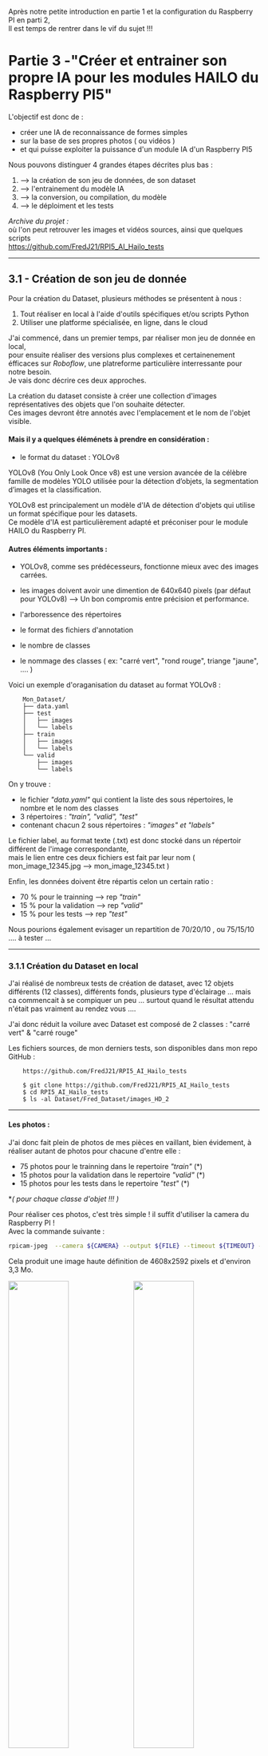 

Après notre petite introduction en partie 1 et la configuration du Raspberry PI en parti 2,<br>
Il est temps de rentrer dans le vif du sujet  !!!<br>

# Partie 3 -"Créer et entrainer son propre IA pour les modules HAILO du Raspberry PI5"

L'objectif est donc de :

* créer une IA de reconnaissance de formes simples
* sur la base de ses propres photos ( ou vidéos )
* et qui puisse exploiter la puissance d'un module IA d'un Raspberry PI5


Nous pouvons distinguer 4 grandes étapes décrites plus bas : 

1. --> la création de son jeu de données, de son dataset
2. --> l'entrainement du modèle IA
3. --> la conversion, ou compilation, du modèle
4. --> le déploiment et les tests    



_Archive du projet :_<br>
où l'on peut retrouver les images et vidéos sources, ainsi que quelques scripts<br>
https://github.com/FredJ21/RPI5_AI_Hailo_tests


---

## 3.1 - Création de son jeu de donnée

Pour la création du Dataset, plusieurs méthodes se présentent à nous : 
 
1. Tout réaliser en local à l'aide d'outils spécifiques et/ou scripts Python 
2. Utiliser une platforme spécialisée, en ligne, dans le cloud 

J'ai commencé, dans un premier temps, par réaliser mon jeu de donnée en local,<br>
pour ensuite réaliser des versions plus complexes et certainenement éfficaces sur *Roboflow*,
une platreforme particulière interressante pour notre besoin.<br>
Je vais donc décrire ces deux approches.


La création du dataset consiste à créer une collection d'images représentatives des objets que l'on souhaite détecter.<br> 
Ces images devront être annotés avec l'emplacement et le nom de l'objet visible.<br>

#### Mais il y a quelques éléménets à prendre en considération :

* le format du dataset : YOLOv8

YOLOv8 (You Only Look Once v8) est une version avancée de la célèbre famille de modèles YOLO 
utilisée pour la détection d’objets, la segmentation d’images et la classification. 

YOLOv8 est principalement un modèle d'IA de détection d'objets qui utilise un format spécifique pour les datasets.<br>
Ce modèle d'IA est particulièrement adapté et préconiser pour le module HAILO du Raspberry PI.


#### Autres éléments importants :

- YOLOv8, comme ses prédécesseurs, fonctionne mieux avec des images carrées.
- les images doivent avoir une dimention de 640x640 pixels (par défaut pour YOLOv8) 
   --> Un bon compromis entre précision et performance. 

- l'arboressence des répertoires 
- le format des fichiers d'annotation 
- le nombre de classes
- le nommage des classes ( ex: "carré vert", "rond rouge", triange "jaune", .... )


Voici un exemple d'oraganisation du dataset au format YOLOv8 :

```
	Mon_Dataset/
	├── data.yaml
	├── test
	│   ├── images
	│   └── labels
	├── train
	│   ├── images
	│   └── labels
	└── valid
		├── images
		└── labels
```

On y trouve : 

- le fichier *"data.yaml"* qui contient la liste des sous répertoires, le nombre et le nom des classes
- 3 répertoires : *"train", "valid", "test"*
- contenant chacun 2 sous répertoires : *"images" et "labels"* 

Le fichier label, au format texte (.txt) est donc stocké dans un répertoir différent de l'image correspondante,<br>
mais le lien entre ces deux fichiers est fait par leur nom ( mon_image_12345.jpg --> mon_image_12345.txt )

Enfin, les données doivent être répartis celon un certain ratio : 

* 70 % pour le trainning --> rep *"train"*
* 15 % pour la validation --> rep *"valid"*
* 15 % pour les tests --> rep *"test"*

Nous pourions également evisager un repartition de 70/20/10 , ou 75/15/10 .... à tester ...

---

### 3.1.1 Création du Dataset en local 

J'ai réalisé de nombreux tests de création de dataset, avec 12 objets différents (12 classes),
différents fonds, plusieurs type d'éclairage ...  mais ca commencait à se compiquer un peu ... 
surtout quand le résultat attendu n'était pas vraiment au rendez vous .... 

J'ai donc réduit la voilure avec Dataset est composé de 2 classes  :  "carré vert"  & "carré rouge"<br>


Les fichiers sources, de mon derniers tests, son disponibles dans mon repo GitHub :

```
	https://github.com/FredJ21/RPI5_AI_Hailo_tests
	
	$ git clone https://github.com/FredJ21/RPI5_AI_Hailo_tests
	$ cd RPI5_AI_Hailo_tests
	$ ls -al Dataset/Fred_Dataset/images_HD_2
```

----

#### Les photos :

J'ai donc fait plein de photos de mes pièces en vaillant, bien évidement, à réaliser autant de photos pour chacune d'entre elle : 

- 75 photos pour le trainning  dans le repertoire *"train"* (*)
- 15 photos pour la validation dans le repertoire *"valid"* (*)
- 15 photos pour les tests dans le repertoire *"test"* (*)

**( pour chaque classe d'objet !!! )*

Pour réaliser ces photos, c'est très simple !  il suffit d'utiliser la camera du Raspberry PI ! <br>
Avec la commande suivante : 

```bash
rpicam-jpeg  --camera ${CAMERA} --output ${FILE} --timeout ${TIMEOUT} --autofocus-mode manual --lens-position 0.0
```
Cela produit une image haute définition de 4608x2592 pixels et d'environ 3,3 Mo.

<a href="photos/1734219226.jpg"><img src="photos/1734219226.jpg" width="49%"></a>
<a href="photos/1734220832.jpg"><img src="photos/1734220832.jpg" width="49%"></a>
<a href="photos/1734220572.jpg"><img src="photos/1734220572.jpg" width="49%"></a>
<a href="photos/1734219623.jpg"><img src="photos/1734219623.jpg" width="49%"></a>

Le script **"prendre_une_photo.sh"** ( dans le répertoire [GIT]Scripts/bin ) permet d'automatiser la séance !<br>
en premant une photo toutes les 2 secondes et en répartissant les clichés des les repertoires : train, valid, et test.<br>
Le nom des fichiers correspond à un horodatage de type timestamp. 

```bash
$ ls -al Dataset/Fred_Dataset/images_HD_2/test/*jpg
-rw-r--r-- 1 pi pi 2994083 15 déc.  00:47 Dataset/Fred_Dataset/images_HD_2/test/1734220016.jpg
-rw-r--r-- 1 pi pi 3009538 15 déc.  00:47 Dataset/Fred_Dataset/images_HD_2/test/1734220032.jpg
-rw-r--r-- 1 pi pi 3367522 15 déc.  00:47 Dataset/Fred_Dataset/images_HD_2/test/1734220038.jpg
-rw-r--r-- 1 pi pi 3281630 15 déc.  00:47 Dataset/Fred_Dataset/images_HD_2/test/1734220046.jpg
-rw-r--r-- 1 pi pi 3273484 15 déc.  00:47 Dataset/Fred_Dataset/images_HD_2/test/1734220051.jpg
../..
```

----

#### Les labels :

Il est temps maintenant d'annoter les images.<br>

Cette opération d'étiquetage consiste à dessiner un cadre de délimitation autour des objets présents sur les photos, tout en précisant sa classe ( "carré vert" ou "carré rouge" ) ?<br>

Cette opération nécessite une certaine précision et un peu de patience !!!<br>
Le cadres doit etre serré mais pas trop proche.<br>
Il ne doit pas y avoir de surajustement dans le cas ou plusieurs objets sont présents sur la même photo.<br>
*( mais par soucis de simplification, mes images ne comportent q'un seul objet )*

Dans mon cas, j'ai choisi de réaliser des photos distinctes par type d'objet. J'ai donc qu'un seul objet par photo. 

Je souhaitais également réaliser cette opération complètement en local, sur mon Raspberry PI5, à l'aide d'un utilistaire très léger.<br>
J'ai utilisé **"YOLO-Label"** que l'on peut trouver ici : https://github.com/developer0hye/Yolo_Label

"YOLO-Label" est également dispo dans une verions pré-compilé pour le Raspberry PI 64bits (version Debian/PiOS 12 bookworm) sur mon GIT :  

```bash
cd RPI5_AI_Hailo_tests//Scripts/bin/Yolo_Label/
chmod +x YoloLabel
./YoloLabel
```

<img src="img/47698872-5bc80980-dc54-11e8-8984-e3e1230eccaf.gif">

*(annimation d'exemple du site officiel)*


L'utilisation est très simple et doit être réalisé sur l'ensemble des photos de DataSet.<br>
- on sélectionne le répertoire de travail qui contien les images
- on selectionne la liste des classes ( *labels_list.txt* )
- on choisi une classe 
- on dessinne en carré pour délimiter notre pièce 
- next ... 

<img src="photos/Capture_YoloLabel_1.png" width="49%"></a>
<img src="photos/Capture_YoloLabel_2.png" width="49%"></a>

Tous les fichiers jpeg sont maintenant accompagnés par un fichier text du même nom mais avec l'extention .txt .   

	1734219226.jpg	-->  1734219226.txt
	1734220832.jpg  -->  1734220832.txt
	1734220572.jpg  -->  1734220572.txt
	1734219623.jpg  -->  1734219623.txt

Ces fichiers contiennent 5 valeurs numérique :

```bash
$ cat train/1734219226.txt 

1 0.637242 0.526384 0.053579 0.094291
```

* l'index de la classe d'objet (0->carré route, 1->carré vert) et les 
* la position en X du centre de l’objet
* la position en Y du centre de l’objet
* la largeur de l’objet 
* la hauteur de l’objet

Les coordonnées sont normalisées de 0 à 1

----

####  Augementation du nombre d'image

Nous avons donc, pour l'ensemble de nos objets : 
- 150 photos d'entrainement, 
- 30 photos de validation, 
- 30 photos de test,
- les photos sont au format .jpg et d'une dimention de 4608x2592 pixels,
- chaque photo est acompagné de son fichier lablel au format .txt


Il maintenant necessaire de redimentionner les photos au format 640x640 pixels (pour YOLOv8),<br>
de plus, il est interressant d'**augmenter artifitiellement** le nombre de photos !!<br>
En effet l'entrainenement de l'IA sur un plus grand nombre de photos permettra d'obtenir de meilleurs résultats 


Plusieurs solutions permettent d'augmenter le nombre de photos : 

* **recadrer** l'image par rapport à l'objet en positionnant l'objet plus ou mois sur la droite ou plus ou mois sur la gauche <br>
--> cette opération permet de passer d'un format de 4608x2592 pixels  à un format carré de 640x640 pixels
* réaliser une ou plusieurs **rotation** d'image
* ajouter artificièlement du **bruit** ( des points blancs ou noirs )
* réaliser plusieurs **itérations** par image source


J'ai dévoloppé un script Python pour réaliser cela  :

```bash 
	$ cd RPI5_AI_Hailo_tests/Scripts/
	
	$ python3 -m venv --system-site-packages venv
	$ source venv/bin/activate
	$ pip install -r requirements.txt

	$ cd bin

	$ cat dataset_HD_to_640x640.conf

		{
    		"REP_IN"  : "../../Dataset/Fred_Dataset/images_HD_2",
    		"REP_OUT" : "/home/pi/My_Dataset/",
    		"IMG_FILE_EXT"   : ".jpg",
    		"LABEL_FILE_EXT" : ".txt",
    		"Nb_Iteration_par_image" : 15,
    		"Add_Noise" : 1,
    		"Retournement" : 3
		}
```

Le fichier de configuration défini les répertoires source et destination, le nombre de bruit, le nombre de retournent d'image<br>
Le script se chargera également de recalculer la nouvelle position, en x et y, de l'objet et ses dimentions afin de produire un nouveau fichier label.<br>    
Le répertoire cibe (REP_OUT) n'est pas obligé d'exister, le script se chargera de créer toute l'arboressance de répertoires.

*GO !!!* 


```bash 

	$ python dataset_HD_to_640x640.py

```

Puisque nous avons réaliseé 15 itérations, pour lesquels nous avons une version avec et sans bruit, et 3 retournents en plus de la position de départ    

- 150 * 15 * 2 * 4 --> 18000 photos le repertoire *"train"* 
- 30 * 15 * 2 * 4 --> 3600 photos dans le repertoire *"valid"* 
- 30 * 15 * 2 * 4 --> 3600 photos dans le repertoire *"test"*

cd qui donne un total de 25200 photos accompagnées de leurs annotations !<br>
en effet : 

```bash
	$ find /home/pi/My_Dataset -name *jpg | wc -l

	25200
```
<img src="photos/Capture_YoloLabel_4.png" ></a>

Notre Dataset en prêt à être utilisé pour l'aprentissage  !!! 

---


### 3.1.2 Création du Dataset sur Roboflow

Une autre solution pour réaliser son dataset et l'annotation de ses images, est d'utiliser un outil en ligne.<br>

**Roboflow** ( https://roboflow.com/ ) est une plateforme tout-en-un qui facilite la gestion, l'annotation, l'augmentation et l'exportation de datasets pour l'entraînement de modèles de vision par ordinateur. Elle est particulièrement utile pour des modèles comme YOLOv8, Faster R-CNN, SSD, et d'autres.

On peut identifier plusieurs fonctionnalités très intéressantes :  

* Annotation d’images : Interface web collaborative pour annoter rapidement les objets.
* Augmentation des données : Ajout automatique de variations (rotation, flou, contraste, etc.) pour améliorer la robustesse du modèle.
* Conversion de formats : Compatible avec YOLO, COCO, Pascal VOC, et d'autres standards.
* Hébergement & API : Stocke et gère les datasets, avec accès via API pour automatiser les workflows.
* Entraînement et déploiement : Intégration avec des frameworks d'IA (PyTorch, TensorFlow) et déploiement dans le cloud ou en edge computing.



Une dès première fonctionnalité très interressante :  

* **Roboflow permet d'extraire une série de photos depuis une vidéo !!!**

#### Nouveau Dataset :

Cette fois ci, pour ce nouveau Dataset, j'ai choisi un nouvel énoncé de départ :

* un Dataset avec 4 classes : round, square, triangle, hexagon
* les 4 objets sont de couleur identique ( vert )
* les images sont extraites de 4 vidéos distinctes
* chaque vidéo dure exactement de 20 secondes 


Pour réaliser les vidés, c'est très simple !  il suffit d'utiliser la camera du Raspberry PI ! <br>
Avec la commande suivante : 

```bash
	rpicam-vid --camera 0 -t20000 --autofocus-range normal --autofocus-speed fast -o square.mp4
```

Nous pouvons bien évidement ajuster les parametres d'autofocus et autres ... 

Ces vidéos de départ sont dans le répertoire :  *Dataset/210125_4_shapes_TEST.sources* du dépo Git :

```bash
	$ ls -al Dataset/210125_4_shapes_TEST.sources/
		total 19516
		-rw-rw-r-- 1 fredj21 fredj21 4881188 janv. 29 13:37 hexagon.mp4
		-rw-rw-r-- 1 fredj21 fredj21 4985373 janv. 29 13:37 round.mp4
		-rw-rw-r-- 1 fredj21 fredj21 4848499 janv. 29 13:37 square.mp4
		-rw-rw-r-- 1 fredj21 fredj21 5261945 janv. 29 13:37 triange.mp4
```

Direction donc  --> http://www.roboflow.com/  

Après s'être indentifier,<br>
on crée un nouveau projet **public** de type "Object Detection" avec le mon des diférentes classes

<img src="photos/robotflow_1.png" width="70%"></a>

ensuite, nous ajoutons les classes à notre projet 
* round, 
* square, 
* triangle, 
* hexagon

<img src="photos/robotflow_2.png" width="70%"></a>


Maintenant, dans la section "Upload Data", nous importons chaque vidéo, l'une après l'autre<br>
avec une fréquence d'échantillonage de **5 images par seconde** (choix arbitraire à adapter à ses besoins) <br> 

<img src="photos/robotflow_3.png" width="45%">  <img src="photos/robotflow_4.png" width="45%">

On crée des tache de type  **"Manual Labeling"**,  que l'on assigne à soi même.<br>

En effet, la plateforme est collaborative, et permet d'assigner des taches à différentes personnes<br>
Dans la section "Annotate", nous pouvous visualiser les différentes taches restants, la personne en charge de cette tache, le taux de réalisation    

<img src="photos/robotflow_5.png" width="80%"><br>


Pas de difficulté lors du labeling, il faut juste veiller à selectionner la bonne classe ....  et avoir un peu de patience !!! <br>

<img src="photos/robotflow_annotate_1.png" width="45%"> <img src="photos/robotflow_annotate_2.png" width="45%">
<img src="photos/robotflow_annotate_3.png" width="45%"> <img src="photos/robotflow_annotate_4.png" width="45%">


Après avoir annoter l'ensemble des images, nous allons ajouter ces images à notre Dataset en utilisant la méthode *"Split Images Between Train/Valid/Test"* qui permetra de répartir aléatoirement nos photos pour les besoins de trainning, validation et test.

<img src="photos/robotflow_10.png" width="80%"><br>


Enfin, il nous reste à générer une nouvelle version de notre Dataset en apliquant des opérations de **rotation**, ajout de **bruit**, passage de certaines photos en **niveau de gris**, .... <br>
Le but étant d'augmenter artificiellement le nombre de photos de notre Dataset<br>




Nous avons donc 



```


































```















---

## 3.2 - Entraînement du modèle IA

2 solutions :  entraîner le modèle en local sous linux,  ou sur Google Colab


Mon Google Colab ( sur mon drive ): 
https://colab.research.google.com/drive/12KGsKCOmMf-tXJuz5a4KUEhlx-oW8yZv#scrollTo=A2VZRmI8cRbh

Le document Colab doit se connecter à un environnement d'execution avec GPU 

Todo : différent environnement !

il est possible de ce type d'environnement ne soit pas disponible à cause de limitation d'utilisation de Colab.
il est également possible du subir des déconnections qui engendrons la perte de son travail  .... 

imaginez !  vous lancez le traitement principal d’entraînement de votre nouveau modèle d'IA ... celui ci dure plusieurs heures et vous êtes donc parti faire un tour ...  
tous s'est bien passé !  nickel ! mais là , à la fin du traitement l'environnement d'execution ne détecte plus d'activité et déconnecte la session en cours !!!  
... il sera alors très probable de ne plus retrouver son travail lors de la reconnexion !    


La version payante permet de garantir une disponibilité des GPU dans le cloud Google. 

Mais une autre solution consiste à se connecter à un environnement d’exécution local . 
Pour cela , Google proposes une image docker très simple à mettre en œuvre :
les étapes : 

	- Installation de Docker sur son poste 
	
	--shm-size
	
	The Docker container’s shared memory (shm-size) can be modified to suit our application’s requirements. By default, the shm-size is set to 64 MB, but we can change it to a different value as needed.
	
	
	
	- $ docker run --gpus=all -p 127.0.0.1:9000:8080 --shm-size=2gb  europe-docker.pkg.dev/colab-images/public/runtime
	
	- puis dans le document Colab --> "connexion à un environnement d’exécution local" 

		"http://127.0.0.1:9000/?token=…
http://127.0.0.1:9000/?token=05f804ed9df704084e2081ba86881ad50d6358cc220cbd9e

---

## 3.3 - Conversion du modèle

Le plus simple est de faire sous linux 

	# pour DFC de Hailo 

	https://hailo.ai/developer-zone/documentation/hailo-sw-suite-2025-01/
	https://hailo.ai/developer-zone/software-downloads/


	
	$ unzip hailo_ai_sw_suite_2025-01_docker.zip
	$ ./hailo_ai_sw_suite_docker_run.sh
	
	
	plusieurs giga de dépendances lors du premier lancement 
	
Loading Docker image: /home/fredj21/FRED/hailo_ai_sw_suite_2025-01.tar.gz
INFO: Checking system requirements...
INFO: System requirements check finished successfully.
5baeb41057c7: Loading layer [==================================================>]  976.4MB/976.4MB
c361101a082c: Loading layer [==================================================>]   83.5MB/83.5MB
593a1325c5ed: Loading layer [==================================================>]  12.99MB/12.99MB
69b082334a83: Loading layer [==================================================>]  9.197MB/9.197MB
b2e1817da5c2: Loading layer [==================================================>]    384MB/384MB
71cf924c7ef0: Loading layer [==================================================>]  18.03MB/18.03MB
21f476235018: Loading layer [==================================================>]  3.072kB/3.072kB
11c4c6ec7d5d: Loading layer [==================================================>]  3.072kB/3.072kB
4b7ec45684e6: Loading layer [==================================================>]  3.072kB/3.072kB
9661444da425: Loading layer [==================================================>]  194.9MB/194.9MB
bba85803bb3e: Loading layer [==================================================>]  3.284GB/3.284GB
64951b6189b1: Loading layer [==================================================>]  485.1MB/485.1MB
92b2d02a49ee: Loading layer [==================================================>]  2.184GB/2.184GB
88eb41c2be66: Loading layer [==================================================>]  5.324GB/5.324GB
b3d3a14740d8: Loading layer [==================================================>]  895.5kB/895.5kB
2053f733bc05: Loading layer [==================================================>]  192.6MB/192.6MB
5f70bf18a086: Loading layer [==================================================>]  1.024kB/1.024kB
Loaded image: hailo_ai_sw_suite_2025-01:1	
	
	
		
	
	# autres options  :

		./hailo_ai_sw_suite_docker_run.sh
		./hailo_ai_sw_suite_docker_run.sh --help
		./hailo_ai_sw_suite_docker_run.sh --resume
		./hailo_ai_sw_suite_docker_run.sh --override


	Dans le docker Hailo :
	
		Welcome to Hailo AI Software Suite Container
		To list available commands, please type:	

		----------------------------------------------------

		HailoRT:                hailortcli -h
		Dataflow Compiler:      hailo -h
		Hailo Model Zoo:        hailomz -h
		TAPPAS:                 hailo_run_app -h

		----------------------------------------------------
	
	$ pip list | grep hailo
		hailo-dataflow-compiler      3.30.0
		hailo-model-zoo              2.14.0      /local/workspace/hailo_model_zoo
		hailo-tappas-dot-visualizer  3.31.0      /local/workspace/tappas/tools/trace_analyzer/dot_visualizer
		hailo-tappas-run-apps        3.31.0      /local/workspace/tappas/tools/run_app
		hailort                      4.20.0

	
	
		hailo -h
		
	Répertoire mappé avec le docker Hailo : 
			sour linux hote                                 Docker Hailo   
			/home.fredj21/FRED/shared_with_docker    -->    /local/shared_with_docker/



	je vais donc dans le répertoire de partage dans lequel un repertoire de travail , avec la date du jour, contient mon fichier onnx et les images de test de mon dataset 
	
	cp RPI5_AI_Hailo_tests/Results/20250125_result_from_210125_4_shapes_TEST.v3i.yolov8/weights/best.onnx shared_with_docker
	cp -rv RPI5_AI_Hailo_tests/Dataset/210125_4_shapes_TEST.v3i.yolov8/test   shared_with_docker
	cp -rv RPI5_AI_Hailo_tests/Dataset/210125_4_shapes_TEST.v3i.yolov8/valid  shared_with_docker
	cp -rv RPI5_AI_Hailo_tests/Dataset/210125_4_shapes_TEST.v3i.yolov8/train  shared_with_docker
	
	
	$ ./hailo_ai_sw_suite_docker_run.sh --resume
	$ cd /local/shared_with_docker
	$ sudo chown -R hailo:ht  
	$ cd 20250126 
	
	
	
	
	Architecture hailo8 ou hailo8l   !!! 
	
	
	$ hailomz compile yolov8s --ckpt=best.onnx --hw-arch hailo8 --calib-path test/images/ --classes 4 --performance


	TODO : 
		- tester avec les images de calibration du dataset
		- compiler pour hailo8l 	

	
	
	
	
	



---

## 3.4 - Déploiement et tests


	dans :
	~/FRED/GIT_RPI5_AI_Hailo_tests/Results/20250125_result_from_210125_4_shapes_TEST.v3i.yolov8/weights/Hailo_Compile
	
	Nous créons un fichier de définition des étiquettes : 
	
	my-labels.json


{
    "detection_threshold": 0.5,
    "max_boxes":200,
    "labels": [
      "unlabeled",
      "hexagon",
      "round",
	  "square",
	  "triangle"
    ]
}






on reprend le test plus haut  : 

	$ cd hailo-rpi5-examples
	$ source setup_env.sh

	
	mais, au lieu de lancer cette commande : 
	$ python basic_pipelines/detection.py
	
	
	nous spécifier le chemin vers notre IA et le fichiers de définition des étiquettes 
	dans mon cas :
	
	MY_HEF=/home/pi/FRED/GIT_RPI5_AI_Hailo_tests/Results/20250125_result_from_210125_4_shapes_TEST.v3i.yolov8/weights/Hailo_Compile/yolov8s.hef
	MY_LABELS=/home/pi/FRED/GIT_RPI5_AI_Hailo_tests/Results/20250125_result_from_210125_4_shapes_TEST.v3i.yolov8/weights/Hailo_Compile/my-labels.json
	
	
	python3 basic_pipelines/detection.py --hef-path $MY_HEF --labels-json $MY_LABELS --input rpi --camera 0
	



---
---
---


##
Documentation officielle Raspberry PI :
https://www.raspberrypi.com/documentation/computers/ai.html

##

Généralement, nous n'avons pas besoin de former son propre IA, car il existe une large gamme de modèle prè-formés pour les la gammes des accélérateurs Hailo : 

https://github.com/hailo-ai/hailo_model_zoo/tree/master/docs/public_models/HAILO8L
https://github.com/hailo-ai/hailo_model_zoo/tree/master/docs/public_models/HAILO8


